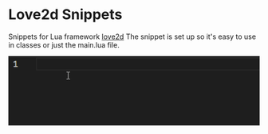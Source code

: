 # Love2d Snippets
Snippets for Lua framework [love2d](http://love2d.org)
The snippet is set up so it's easy to use in classes or just the main.lua file.

![Alt Text](https://github.com/Immow/Snip2d/blob/main/img/demo1.gif)